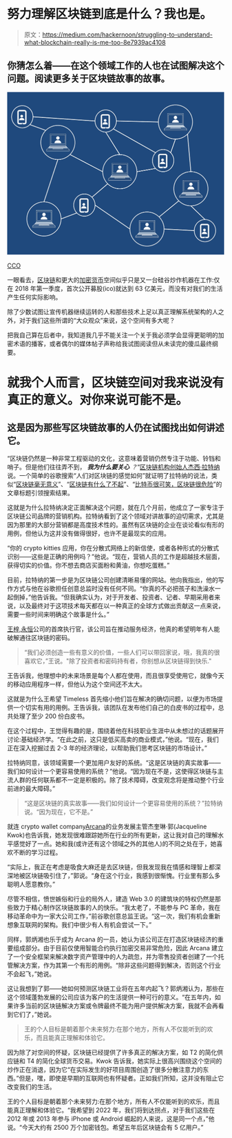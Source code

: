 # 努力理解区块链到底是什么？我也是。

> 原文：<https://medium.com/hackernoon/struggling-to-understand-what-blockchain-really-is-me-too-8e7939ac4108>

## 你猜怎么着——在这个领域工作的人也在试图解决这个问题。阅读更多关于区块链故事的故事。

![](img/0dea18f86fdc81878a2d8d0587ff13ea.png)

[CCO](https://pixabay.com/en/blockchain-block-chain-technology-3019120/)

一眼看去，[区块链](https://hackernoon.com/tagged/blockchain)和更大的[加密货币](https://hackernoon.com/tagged/cryptocurrency)空间似乎只是又一台硅谷炒作机器在工作:仅在 2018 年第一季度，首次公开募股(ico)就达到 63 亿美元，而没有对我们的生活产生任何实际影响。

除了少数试图让宣传机器继续运转的人和那些技术上足以真正理解系统架构的人之外，对于我们这些所谓的“大众观众”来说，这个空间有多大呢？

把我自己算在后者中，我知道我几乎不能关注一个关于我必须学会显得更聪明的加密术语的播客，或者偶尔的媒体帖子声称给我试图阅读但从未读完的傻瓜最终纲要。

# 就我个人而言，区块链空间对我来说没有真正的意义。对你来说可能不是。

## 这是因为那些写区块链故事的人仍在试图找出如何讲述它。

“区块链仍然是一种非常工程驱动的文化，这意味着营销仍然专注于功能、铃铛和哨子。但是他们往往弄不到， ***我为什么要关心*** *？*“[区块链机构](https://medium.com/u/9e9ed3f5345c?source=post_page-----8e7939ac4108--------------------------------)[创始人杰西·拉特纳](http://blockchainagency.biz/)说。一个简单的谷歌搜索“人们对区块链的感觉如何”就证明了拉特纳的说法，类似“[区块链毫无意义](https://www.theverge.com/2018/3/7/17091766/blockchain-bitcoin-ethereum-cryptocurrency-meaning)”、“[区块链有什么了不起](/s/cointalk/coin-talk-14-whats-so-great-about-the-blockchain-dedc38e9413b)”、“[比特币很可笑，区块链很危险](https://www.bloomberg.com/news/features/2018-03-09/bitcoin-is-ridiculous-blockchain-is-dangerous-paul-ford)”的文章标题引领搜索结果。

这就是为什么拉特纳决定正面解决这个问题，就在几个月前，他成立了一家专注于区块链公司品牌的营销机构。拉特纳看到了这个领域对讲故事的迫切需求，尤其是因为那里的大部分营销都是高度技术性的。虽然有区块链的企业在谈论看似有形的用例，但他认为这并没有做得很好，也许不是最现实的应用。

“你的 crypto kitties 应用，你在分散式网络上的新信使，或者各种形式的分散式识别——这些是正确的用例吗？”他说。“现在，营销人员的工作是超越技术层面，获得切实的价值。你不想去商店买面粉和黄油，你想吃蛋糕。”

目前，拉特纳的第一步是为区块链公司创建清晰易懂的网站。他向我指出，他的写作方式与他在谷歌担任创意总监时没有任何不同。“你真的不必把孩子和洗澡水一起倒掉，”他告诉我。“但我确实认为，对于开发者、投资者、记者、早期采用者来说，以及最终对于这项技术每天都在以一种真正的全球方式做出贡献这一点来说，需要一些时间来明确这个故事是什么。”

[王梓](https://medium.com/u/97e6c507f0ea?source=post_page-----8e7939ac4108--------------------------------),[永恒](https://medium.com/timeless-economy)公司的首席执行官，该公司旨在推动服务经济，他真的希望明年有人能破解通往区块链的密码。

> “我们必须创造一些有意义的价值，一些人们可以带回家说，哦，我真的很喜欢它，”王说。"除了投资者和密码持有者，你别想从区块链得到快乐."

王告诉我，他理想中的未来场景是每个人都在使用，而且很享受使用它，就像今天的移动应用程序一样，但他认为这个空间还不太大。

这就是为什么王希望 Timeless 首先缩小他们旨在解决的确切问题，以便为市场提供一个切实有用的用例。王告诉我，该团队在发布他们自己的白皮书的过程中，总共处理了至少 200 份白皮书。

在这个过程中，王觉得有趣的是，围绕着他在科技职业生涯中从未想过的话题展开讨论:基础经济学。“在此之前，这只是低买高卖的商业模式，”他说。“现在，我们正在深入挖掘过去 2-3 年的经济理论，以帮助我们思考区块链的市场设计。”

拉特纳同意，该领域需要一个更加用户友好的系统。“这是区块链的真实故事——我们如何设计一个更容易使用的系统？”他说。“因为现在不是，这使得区块链与主流人群的任何联系都不一定是积极的。除了技术障碍，改变观念将是推动整个行业前进的最大障碍。”

> “这是区块链的真实故事——我们如何设计一个更容易使用的系统？”拉特纳说。“因为现在，它不是。”

就连 crypto wallet company[Arcana](https://getarcana.com/)的业务发展主管杰奎琳·郭(Jacqueline Kwok)也告诉我，她发现很难跟踪她所在行业的所有更新，这让我对自己的理解水平感觉好了一点。她和我(或许还有这个领域之外的其他人)的不同之处在于，她喜欢不断的学习过程。

“实际上，我正在考虑是吸食大麻还是去区块链，但我发现我在情感和理智上都深深地被区块链吸引住了，”郭说。“身在这个行业，我感到很惭愧。行业里有那么多聪明人愿意教你。”

尽管不相信，愤世嫉俗和行业的局外人，建造 Web 3.0 的建筑块的特权仍然是那些致力于精心制作区块链故事的人的快乐。“我太老了，不能参与 PC 革命，我在移动革命中为一家大公司工作，”前谷歌创意总监王说。“这一次，我们有机会重新想象互联网的架构。我们中很少有人有机会尝试一下。”

同样，郭炳湘也乐于成为 Arcana 的一员，她认为该公司正在打造区块链经济的重要组成部分。由于目前仅使用智能合约执行加密交易非常危险，因此 Arcana 建立了一个安全框架来解决数字资产管理中的人为疏忽，并为零售投资者创建了一个托管解决方案，作为其第一个有形的用例。“除非这些问题得到解决，否则这个行业不会起飞，”她说。

这让我想到了郭——她如何预测区块链工业将在五年内起飞？郭炳湘认为，那些在这个领域蓬勃发展的公司应该为客户的生活提供一种可行的意义。“在五年内，如果许多当前的区块链解决方案或令牌最终不能为用户提供解决方案，我就不会再看到它们了，”她说。

> 王的个人目标是朝着那个未来努力:在那个地方，所有人不仅能听到的欢乐，而且能真正理解和体验它。

因为除了对空间的怀疑，区块链已经提供了许多真正的解决方案，如 T2 的简化供应链和 T4 的简化全球货币交易。Kwok 告诉我，她实际上很高兴围绕这个空间的炒作正在消退，因为它“在实际发生的好项目周围创造了很多分散注意力的东西。”但是，嘿，即使是早期的互联网也有怀疑者。正如我们所知，这并没有阻止它改变我们的生活。

王的个人目标是朝着那个未来努力:在那个地方，所有人不仅能听到的欢乐，而且能真正理解和体验它。“我希望到 2022 年，我们将到达拐点，对于我们这些在 2012 年或 2013 年参与 iPhone 或 Android 崛起的人来说，这是同一个点，”他说。“今天大约有 2500 万个加密钱包。希望五年后区块链会有 5 亿用户。”